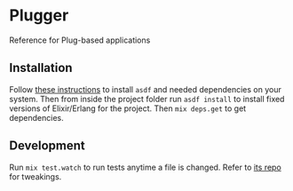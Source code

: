 # Plugger

Reference for Plug-based applications

## Installation

Follow [these instructions](https://gist.github.com/rubencaro/6a28138a40e629b06470) to install `asdf` and needed dependencies on your system. Then from inside the project folder run `asdf install` to install fixed versions of Elixir/Erlang for the project. Then `mix deps.get` to get dependencies.

## Development

Run `mix test.watch` to run tests anytime a file is changed. Refer to [its repo](https://github.com/lpil/mix-test.watch) for tweakings.
